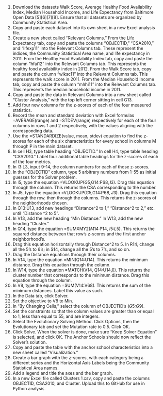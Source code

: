 1. Download the datasets Walk Score, Average Healthy Food Availability Index, Median Household Income, and Life Expectancy from Baltimore Open Data [5][6][7][8]. Ensure that all datasets are organized by Community Statistical Area.
2. Copy and paste each dataset into its own sheet in a new Excel analysis file.
3. Create a new sheet called “Relevant Columns.” From the Life Expectancy tab, copy and paste the columns “OBJECTID,” “CSA2010,” and “lifexp11” into the Relevant Columns tab. These represent the indices, the Community Statistical Area name, and life expectancy in 2011. From the Healthy Food Availability Index tab, copy and paste the column “hfai12” into the Relevant Columns tab. This represents the healthy food availability index in 2012. From the Walk Score tab, copy and paste the column “wlksc11” into the Relevant Columns tab. This represents the walk score in 2011. From the Median Household Income tab, copy and paste the column “mhhi11” into the Relevant Columns tab. This represents the median household income in 2011.
4. Copy and paste the data in Relevant Columns into a new sheet called “Cluster Analysis,” with the top left corner sitting in cell G13.
5. Add four new columns for the z-scores of each of the four measured statistics.
6. Record the mean and standard deviation with Excel formulas =AVERAGE(range) and =STDEV(range) respectively for each of the four columns in rows 1 and 2 respectively, with the values aligning with the corresponding data.
7. Use the =STANDARDIZE(value, mean, stdev) equation to find the z-scores for each of the six characteristics for every school in columns M through P in the main dataset.
8. In cell H3, type table heading “OBJECTID.” In cell H4, type table heading “CSA2010.” Label four additional table headings for the z-scores of each of the four metrics.
9. In I3:L3, input 9-14, the column numbers for each of those z-scores.
10. In the “OBJECTID” column, type 5 arbitrary numbers from 1-55 as initial guesses for the Solver problem.
11. In I5, type the equation =VLOOKUP($G5,$G$14:$P$68, I$3). Drag this equation through the column. This returns the CSA corresponding to the number.
12. In J5, type the equation =VLOOKUP($G5,$G$14:$P$68, J$3). Drag this equation through the row, then through the columns. This returns the z-scores of the neighborhoods chosen.
13. In Q13:U13, add new headings “Distance^2 to 1,” “Distance^2 to 2,” etc. until “Distance ^2 to 5”.
14. In V13, add the new heading “Min Distance.” In W13, add the new heading “Cluster.”
15. In Q14, type the equation =SUMXMY2($M14:$P14, $I$5:$L$5). This returns the squared distance between that row’s z-scores and the first anchor neighborhood’s.
16. Drag this equation horizontally through Distance^2 to 5. In R14, change all the 5’s to 6’s; in S14, change all the 5’s to 7’s, and so on.
17. Drag the Distance equations through their columns.
18. In V14, type the equation =MIN(Q14:U14). This returns the minimum distance. Drag this equation through the column.
19. In W14, type the equation =MATCH(V14, Q14:U14,0). This returns the cluster number that corresponds to the minimum distance. Drag this equation through the column.
20. In V8, type the equation =SUM(V14:V68). This returns the sum of the minimum distances. Label this value as such.
21. In the Data tab, click Solver.
22. Set the objective to V8 to Min.
23. In “By Changing Cells,” select the column of OBJECTID’s ($G$5:$G$9).
24. Set the constraints so that the column values are greater than or equal to 1, less than equal to 55, and are integers.
25. Select the Evolutionary Solving Method. Click Options, then the Evolutionary tab and set the Mutation rate to 0.5. Click OK.
26. Click Solve. When the solver is done, make sure “Keep Solver Equation” is selected, and click OK. The Anchor Schools should now reflect the Solver’s solution.
27. Copy and paste the table with the anchor school characteristics into a new sheet called “Visualization.”
28. Create a bar graph with the z-scores, with each category being a different series and the Horizontal Axis Labels being the Community Statistical Area names.
29. Add a legend and title the axes and the bar graph.
30. In a new Excel file called Clusters 1.csv, copy and paste the columns OBJECTID, CSA2010, and Cluster. Upload this to GitHub for use in Python analysis.
